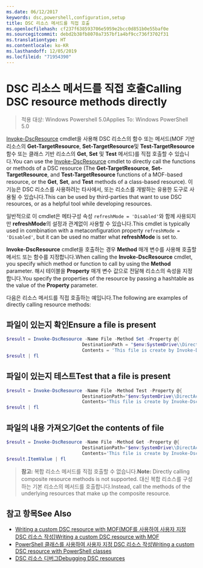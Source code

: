 ```yaml
---
ms.date: 06/12/2017
keywords: dsc,powershell,configuration,setup
title: DSC 리소스 메서드를 직접 호출
ms.openlocfilehash: cf237f638593706e5959e2bcc0d851b0e55baf0e
ms.sourcegitcommit: debd2b38fb8070a7357bf1a4bf9cc736f3702f31
ms.translationtype: HT
ms.contentlocale: ko-KR
ms.lasthandoff: 12/05/2019
ms.locfileid: "71954390"
---
```

# <a name="calling-dsc-resource-methods-directly"></a><span data-ttu-id="43bc6-103">DSC 리소스 메서드를 직접 호출</span><span class="sxs-lookup"><span data-stu-id="43bc6-103">Calling DSC resource methods directly</span></span>

><span data-ttu-id="43bc6-104">적용 대상: Windows Powershell 5.0</span><span class="sxs-lookup"><span data-stu-id="43bc6-104">Applies To: Windows PowerShell 5.0</span></span>

<span data-ttu-id="43bc6-105">[Invoke-DscResource](/powershell/module/PSDesiredStateConfiguration/Invoke-DscResource) cmdlet을 사용해 DSC 리소스의 함수 또는 메서드(MOF 기반 리소스의 **Get-TargetResource**, **Set-TargetResource**및 **Test-TargetResource** 함수 또는 클래스 기반 리소스의 **Get**, **Set** 및 **Test** 메서드)를 직접 호출할 수 있습니다.</span><span class="sxs-lookup"><span data-stu-id="43bc6-105">You can use the [Invoke-DscResource](/powershell/module/PSDesiredStateConfiguration/Invoke-DscResource) cmdlet to directly call the functions or methods of a DSC resource (The **Get-TargetResource**, **Set-TargetResource**, and **Test-TargetResource** functions of a MOF-based resource, or the **Get**, **Set**, and **Test** methods of a class-based resource).</span></span>
<span data-ttu-id="43bc6-106">이 기능은 DSC 리소스를 사용하려는 타사에서, 또는 리소스를 개발하는 유용한 도구로 사용될 수 있습니다.</span><span class="sxs-lookup"><span data-stu-id="43bc6-106">This can be used by third-parties that want to use DSC resources, or as a helpful tool while developing resources.</span></span>

<span data-ttu-id="43bc6-107">일반적으로 이 cmdlet은 메타구성 속성 `refreshMode = 'Disabled'`와 함께 사용되지만 **refreshMode**의 설정과 관계없이 사용할 수 있습니다.</span><span class="sxs-lookup"><span data-stu-id="43bc6-107">This cmdlet is typically used in combination with a metaconfiguration property `refreshMode = 'Disabled'`, but it can be used no matter what **refreshMode** is set to.</span></span>

<span data-ttu-id="43bc6-108">**Invoke-DscResource** cmdlet을 호출하는 경우 **Method** 매개 변수를 사용해 호출할 메서드 또는 함수를 지정합니다.</span><span class="sxs-lookup"><span data-stu-id="43bc6-108">When calling the **Invoke-DscResource** cmdlet, you specify which method or function to call by using the **Method** parameter.</span></span> <span data-ttu-id="43bc6-109">해시 테이블을 **Property** 매개 변수 값으로 전달해 리소스의 속성을 지정합니다.</span><span class="sxs-lookup"><span data-stu-id="43bc6-109">You specify the properties of the resource by passing a hashtable as the value of the **Property** parameter.</span></span>

<span data-ttu-id="43bc6-110">다음은 리소스 메서드를 직접 호출하는 예입니다.</span><span class="sxs-lookup"><span data-stu-id="43bc6-110">The following are examples of directly calling resource methods:</span></span>

## <a name="ensure-a-file-is-present"></a><span data-ttu-id="43bc6-111">파일이 있는지 확인</span><span class="sxs-lookup"><span data-stu-id="43bc6-111">Ensure a file is present</span></span>

```powershell
$result = Invoke-DscResource -Name File -Method Set -Property @{
                            DestinationPath = "$env:SystemDrive\\DirectAccess.txt";
                            Contents = 'This file is create by Invoke-DscResource'} -Verbose
$result | fl
```

## <a name="test-that-a-file-is-present"></a><span data-ttu-id="43bc6-112">파일이 있는지 테스트</span><span class="sxs-lookup"><span data-stu-id="43bc6-112">Test that a file is present</span></span>

```powershell
$result = Invoke-DscResource -Name File -Method Test -Property @{
                            DestinationPath="$env:SystemDrive\\DirectAccess.txt";
                            Contents='This file is create by Invoke-DscResource'} -Verbose
$result | fl
```

## <a name="get-the-contents-of-file"></a><span data-ttu-id="43bc6-113">파일의 내용 가져오기</span><span class="sxs-lookup"><span data-stu-id="43bc6-113">Get the contents of file</span></span>

```powershell
$result = Invoke-DscResource -Name File -Method Get -Property @{
                            DestinationPath="$env:SystemDrive\\DirectAccess.txt";
                            Contents='This file is create by Invoke-DscResource'} -Verbose
$result.ItemValue | fl
```

><span data-ttu-id="43bc6-114">**참고:** 복합 리소스 메서드를 직접 호출할 수 없습니다.</span><span class="sxs-lookup"><span data-stu-id="43bc6-114">**Note:** Directly calling composite resource methods is not supported.</span></span> <span data-ttu-id="43bc6-115">대신 복합 리소스를 구성하는 기본 리소스의 메서드를 호출합니다.</span><span class="sxs-lookup"><span data-stu-id="43bc6-115">Instead, call the methods of the underlying resources that make up the composite resource.</span></span>

## <a name="see-also"></a><span data-ttu-id="43bc6-116">참고 항목</span><span class="sxs-lookup"><span data-stu-id="43bc6-116">See Also</span></span>
- [<span data-ttu-id="43bc6-117">Writing a custom DSC resource with MOF(MOF를 사용하여 사용자 지정 DSC 리소스 작성)</span><span class="sxs-lookup"><span data-stu-id="43bc6-117">Writing a custom DSC resource with MOF</span></span>](../resources/authoringResourceMOF.md)
- [<span data-ttu-id="43bc6-118">PowerShell 클래스를 사용하여 사용자 지정 DSC 리소스 작성</span><span class="sxs-lookup"><span data-stu-id="43bc6-118">Writing a custom DSC resource with PowerShell classes</span></span>](../resources/authoringResourceClass.md)
- [<span data-ttu-id="43bc6-119">DSC 리소스 디버그</span><span class="sxs-lookup"><span data-stu-id="43bc6-119">Debugging DSC resources</span></span>](../troubleshooting/debugResource.md)